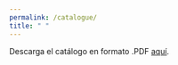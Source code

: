 ```yaml
---
permalink: /catalogue/
title: " "
---
```


Descarga el catálogo en formato .PDF [aquí](https://vitaminasnow.github.io/Catalogo.pdf).


<object data="/Catalogo.pdf" width="1000" height="1000" type='application/pdf'></object>
